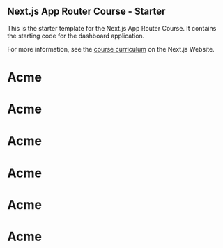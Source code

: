 ## Next.js App Router Course - Starter

This is the starter template for the Next.js App Router Course. It contains the starting code for the dashboard application.

For more information, see the [course curriculum](https://nextjs.org/learn) on the Next.js Website.
# Acme
# Acme
# Acme
# Acme
# Acme
# Acme
